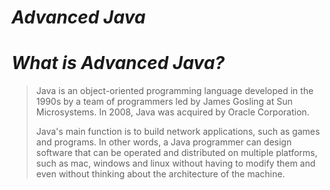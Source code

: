 # _Advanced Java_

# _What is Advanced Java?_

> Java is an object-oriented programming language developed in the 1990s by a team of programmers led by James Gosling at Sun Microsystems. In 2008, Java was acquired by Oracle Corporation.
>
> Java's main function is to build network applications, such as games and programs. In other words, a Java programmer can design software that can be operated and distributed on multiple platforms, such as mac, windows and linux without having to modify them and even without thinking about the architecture of the machine.
